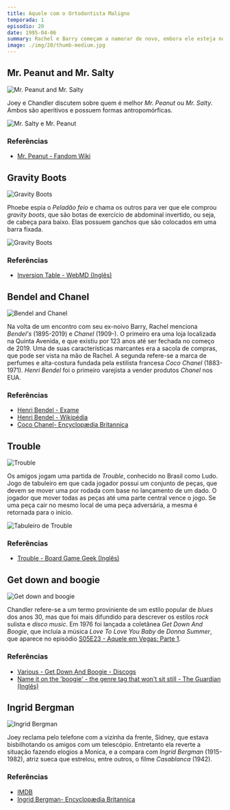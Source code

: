 ```yaml
---
title: Aquele com o Ortodontista Maligno
temporada: 1
episodio: 20
date: 1995-04-06
summary: Rachel e Barry começam a namorar de novo, embora ele esteja noivo de Mindy, que quer que Rachel seja sua dama de honra.
image: ./img/20/thumb-medium.jpg
---
```


## Mr. Peanut and Mr. Salty

![Mr. Peanut and Mr. Salty](./img/20/mr-peanut-and-mr-salty.png)

<cena>
  <chandler
    original="- I would much rather be Mr. Peanut than Mr. Salty."
    traducao="- Prefiro ser o Sr. Peanut ao ser o Sr. Salty."
  />
</cena>

Joey e Chandler discutem sobre quem é melhor *Mr. Peanut* ou *Mr. Salty*. Ambos
são aperitivos e possuem formas antropomórficas.

![Mr. Salty e Mr. Peanut](./img/20/mr-peanut-and-mr-salty-chars.png)

### Referências

- [Mr. Peanut - Fandom Wiki](https://mrpeanut.fandom.com/wiki/Mr._Peanut)

## Gravity Boots

![Gravity Boots](./img/20/gravity-boots.png)

<cena>
  <phoebe
    original="- Oh, you guys, look. Ugly Naked Guy got gravity boots."
    traducao="- Olha pessoal. O Peladão feio tem Botas Inversoras."
  />
</cena>

Phoebe espia o *Peladão feio* e chama os outros para ver que ele comprou
*gravity boots*, que são botas de exercício de abdominal invertido, ou seja,
de cabeça para baixo. Elas possuem ganchos que são colocados em uma barra fixada.

![Gravity Boots](./img/20/gravity-boots-photo.jpg)

### Referências

- [Inversion Table - WebMD (Inglês)](https://www.webmd.com/back-pain/what-are-inversion-tables#3)

## Bendel and Chanel

![Bendel and Chanel](./img/20/bendel-and-chanel.png)

<cena>
  <rachel
    original="- And then we took a walk to Bendel's. And I told him not to, but he got me a little bottle of Chanel."
    traducao="- Fomos até a Bendel's. Falei que não precisava, mas ele me comprou um perfume Chanel."
  />
</cena>

Na volta de um encontro com seu ex-noivo Barry, Rachel menciona *Bendel's* (1895-2019)
e *Chanel* (1909-). O primeiro era uma loja localizada na Quinta Avenida, e que existiu
por 123 anos até ser fechada no começo de 2019. Uma de suas características marcantes
era a sacola de compras, que pode ser vista na mão de Rachel. A segunda refere-se
a marca de perfumes e alta-costura fundada pela estilista francesa *Coco Chanel* (1883-1971).
*Henri Bendel* foi o primeiro varejista a vender produtos *Chanel* nos EUA.

### Referências

- [Henri Bendel - Exame](https://exame.com/casual/iconica-marca-henri-bendel-fecha-as-portas-apos-123-anos/)
- [Henri Bendel - Wikipédia](https://en.wikipedia.org/wiki/Henri_Bendel)
- [Coco Chanel- Encyclopædia Britannica](https://www.britannica.com/biography/Coco-Chanel)

## Trouble

![Trouble](./img/20/trouble.png)

Os amigos jogam uma partida de *Trouble*, conhecido no Brasil como Ludo. Jogo de
tabuleiro em que cada jogador possui um conjunto de peças, que devem se mover
uma por rodada com base no lançamento de um dado. O jogador que mover todas as
peças até uma parte central vence o jogo. Se uma peça cair no mesmo local de uma
peça adversária, a mesma é retornada para o início.

![Tabuleiro de Trouble](./img/20/trouble-board-game.jpg)

### Referências

- [Trouble - Board Game Geek (Inglês)](https://www.boardgamegeek.com/boardgame/1410/trouble)

## Get down and boogie

![Get down and boogie](./img/20/get-down-and-boogie.png)

<cena>
  <joey
    original="- Get down!"
    traducao="- Se abaixa!"
  />
  <rachel
    original="- Get down?"
    traducao="- Se abaixa?"
  />
  <chandler
    original="- And boogie!"
    traducao="- Até o chão!"
  />
</cena>

Chandler refere-se a um termo proviniente de um estilo popular de *blues* dos anos
30, mas que foi mais difundido para descrever os estilos *rock* sulista e
*disco music*. Em 1976 foi lançada a coletânea *Get Down And Boogie*, que incluía
a música *Love To Love You Baby* de *Donna Summer*, que aparece no episódio
[S05E23 - Aquele em Vegas: Parte 1](/temporada/5/episodio/23/).

### Referências

- [Various ‎- Get Down And Boogie - Discogs](https://www.discogs.com/pt_BR/Various-Get-Down-And-Boogie/release/98158)
- [Name it on the 'boogie' - the genre tag that won't sit still - The Guardian (Inglês)](https://www.theguardian.com/music/musicblog/2011/may/03/simon-reynolds-boogie-genre-term)

## Ingrid Bergman

![Ingrid Bergman](./img/20/ingrid-bergman.png)

<cena>
  <joey
    original="- Yeah, my neighbor... Yeah, the brunette... She says you looked very pretty the other day in the green dress."
    traducao="- Sim, minha vizinha... Sim, a morena... Ela diz que você estava muito bonita outro dia com aquele vestido verde."
  />
  <monica
    original="- The green dress? Really?"
    traducao="- O vestido verde? Sério?"
  />
  <joey
    original="- Yeah, she said you looked like Ingrid Bergman that day."
    traducao="- Sim, ela disse que você parecia a Ingrid Bergman."
  />
  <monica
    original="- Nooo!"
    traducao="- Nãoo!"
  />
</cena>

Joey reclama pelo telefone com a vizinha da frente, Sidney, que estava bisbilhotando
os amigos com um telescópio. Entretanto ela reverte a situação fazendo elogios a
Monica, e a compara com *Ingrid Bergman* (1915-1982), atriz sueca que estrelou,
entre outros, o filme *Casablanca* (1942).

### Referências

- [IMDB](https://www.imdb.com/name/nm0000006/?ref_=tt_ov_st_sm)
- [Ingrid Bergman- Encyclopædia Britannica](https://www.britannica.com/biography/Ingrid-Bergman)
